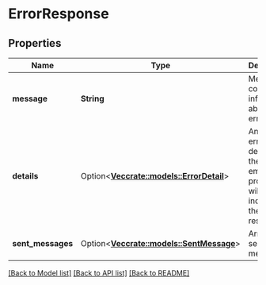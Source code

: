 # ErrorResponse

## Properties

Name | Type | Description | Notes
------------ | ------------- | ------------- | -------------
**message** | **String** | Message containing information about the error. | 
**details** | Option<[**Vec<crate::models::ErrorDetail>**](ErrorDetail.md)> | An array of error details. If the array is empty, this property will not be included in the response. | [optional]
**sent_messages** | Option<[**Vec<crate::models::SentMessage>**](SentMessage.md)> | Array of sent messages. | [optional]

[[Back to Model list]](../README.md#documentation-for-models) [[Back to API list]](../README.md#documentation-for-api-endpoints) [[Back to README]](../README.md)



